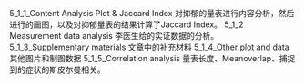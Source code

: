 5_1_1_Content Analysis Plot & Jaccard Index
	对抑郁的量表进行内容分析，然后进行的画图，以及对抑郁量表的结果计算了Jaccard Index。
5_1_2 Measurement data analysis
        李医生给的实证数据的分析。
5_1_3_Supplementary materials
        文章中的补充材料
5_1_4_Other plot and data
        其他图片和制图数据
5_1_5_Correlation analysis 
        量表长度、Meanoverlap、捕捉到的症状的斯皮尔曼相关。